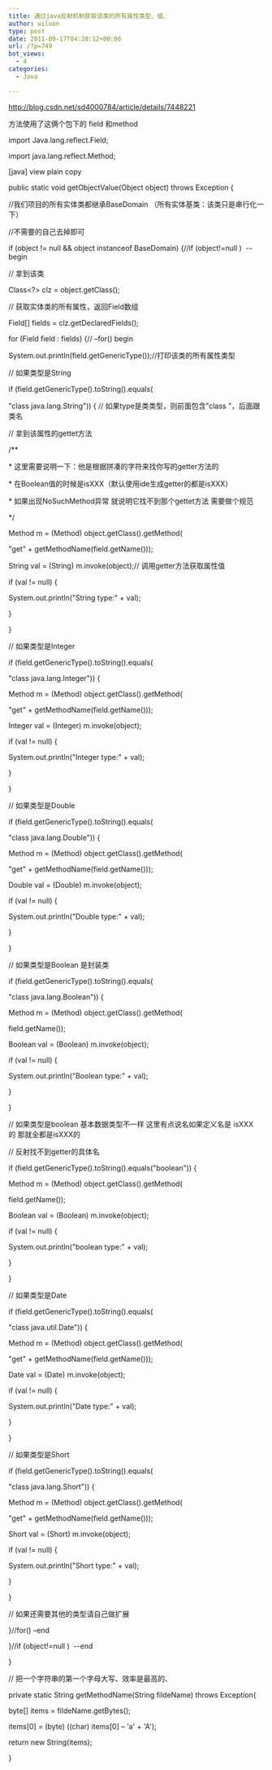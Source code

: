 ```yaml
---
title: 通过java反射机制获取该类的所有属性类型、值、
author: wiloon
type: post
date: 2011-09-17T04:28:12+00:00
url: /?p=749
bot_views:
  - 4
categories:
  - Java

---
```

http://blog.csdn.net/sd4000784/article/details/7448221



方法使用了这俩个包下的 field 和method

import Java.lang.reflect.Field;

import java.lang.reflect.Method;



[java] view plain copy
  
public static void getObjectValue(Object object) throws Exception {
  
//我们项目的所有实体类都继承BaseDomain （所有实体基类：该类只是串行化一下）
  
//不需要的自己去掉即可
  
if (object != null && object instanceof BaseDomain) {//if (object!=null )  --begin
  
// 拿到该类
  
Class<?> clz = object.getClass();
  
// 获取实体类的所有属性，返回Field数组
  
Field[] fields = clz.getDeclaredFields();

for (Field field : fields) {// &#8211;for() begin
  
System.out.println(field.getGenericType());//打印该类的所有属性类型

// 如果类型是String
  
if (field.getGenericType().toString().equals(
  
"class java.lang.String")) { // 如果type是类类型，则前面包含"class "，后面跟类名
  
// 拿到该属性的gettet方法
  
/**
  
* 这里需要说明一下：他是根据拼凑的字符来找你写的getter方法的
  
* 在Boolean值的时候是isXXX（默认使用ide生成getter的都是isXXX）
  
* 如果出现NoSuchMethod异常 就说明它找不到那个gettet方法 需要做个规范
  
*/
  
Method m = (Method) object.getClass().getMethod(
  
"get" + getMethodName(field.getName()));

String val = (String) m.invoke(object);// 调用getter方法获取属性值
  
if (val != null) {
  
System.out.println("String type:" + val);
  
}

}

// 如果类型是Integer
  
if (field.getGenericType().toString().equals(
  
"class java.lang.Integer")) {
  
Method m = (Method) object.getClass().getMethod(
  
"get" + getMethodName(field.getName()));
  
Integer val = (Integer) m.invoke(object);
  
if (val != null) {
  
System.out.println("Integer type:" + val);
  
}

}

// 如果类型是Double
  
if (field.getGenericType().toString().equals(
  
"class java.lang.Double")) {
  
Method m = (Method) object.getClass().getMethod(
  
"get" + getMethodName(field.getName()));
  
Double val = (Double) m.invoke(object);
  
if (val != null) {
  
System.out.println("Double type:" + val);
  
}

}

// 如果类型是Boolean 是封装类
  
if (field.getGenericType().toString().equals(
  
"class java.lang.Boolean")) {
  
Method m = (Method) object.getClass().getMethod(
  
field.getName());
  
Boolean val = (Boolean) m.invoke(object);
  
if (val != null) {
  
System.out.println("Boolean type:" + val);
  
}

}

// 如果类型是boolean 基本数据类型不一样 这里有点说名如果定义名是 isXXX的 那就全都是isXXX的
  
// 反射找不到getter的具体名
  
if (field.getGenericType().toString().equals("boolean")) {
  
Method m = (Method) object.getClass().getMethod(
  
field.getName());
  
Boolean val = (Boolean) m.invoke(object);
  
if (val != null) {
  
System.out.println("boolean type:" + val);
  
}

}
  
// 如果类型是Date
  
if (field.getGenericType().toString().equals(
  
"class java.util.Date")) {
  
Method m = (Method) object.getClass().getMethod(
  
"get" + getMethodName(field.getName()));
  
Date val = (Date) m.invoke(object);
  
if (val != null) {
  
System.out.println("Date type:" + val);
  
}

}
  
// 如果类型是Short
  
if (field.getGenericType().toString().equals(
  
"class java.lang.Short")) {
  
Method m = (Method) object.getClass().getMethod(
  
"get" + getMethodName(field.getName()));
  
Short val = (Short) m.invoke(object);
  
if (val != null) {
  
System.out.println("Short type:" + val);
  
}

}
  
// 如果还需要其他的类型请自己做扩展

}//for() &#8211;end

}//if (object!=null )  --end
  
}

// 把一个字符串的第一个字母大写、效率是最高的、
  
private static String getMethodName(String fildeName) throws Exception{
  
byte[] items = fildeName.getBytes();
  
items[0] = (byte) ((char) items[0] &#8211; 'a' + 'A');
  
return new String(items);
  
}